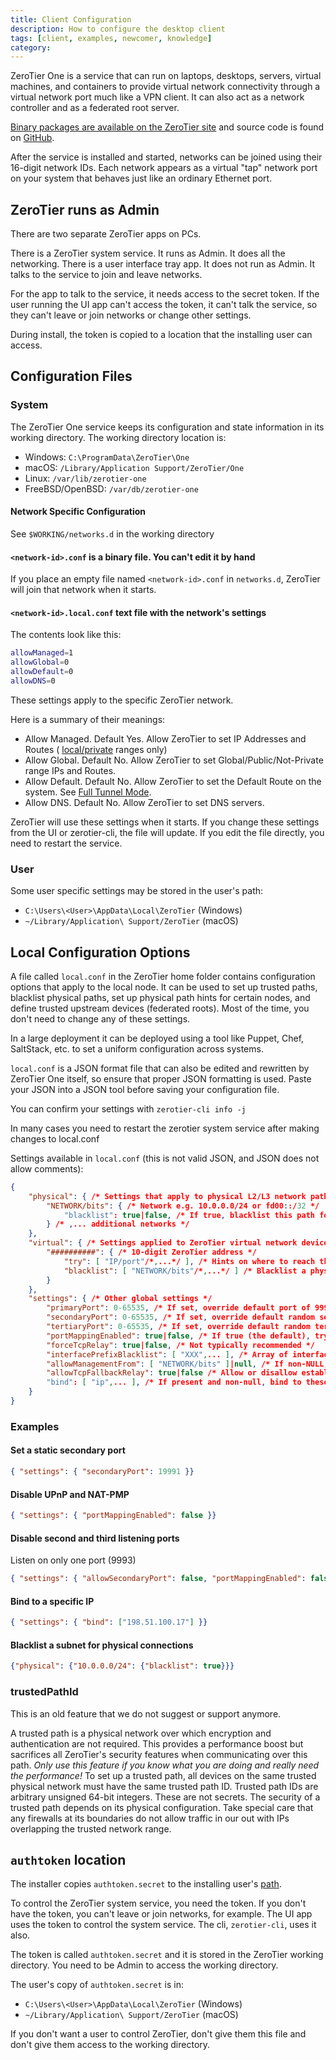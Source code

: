```yaml
---
title: Client Configuration
description: How to configure the desktop client
tags: [client, examples, newcomer, knowledge]
category: 
---
```


ZeroTier One is a service that can run on laptops, desktops, servers,
virtual machines, and containers to provide virtual network connectivity
through a virtual network port much like a VPN client. It can also act
as a network controller and as a federated root server.

[Binary packages are available on the ZeroTier
site](https://www.zerotier.com/download.shtml) and source code is found
on [GitHub](https://github.com/zerotier/ZeroTierOne).

After the service is installed and started, networks can be joined using
their 16-digit network IDs. Each network appears as a virtual "tap"
network port on your system that behaves just like an ordinary Ethernet
port.

## ZeroTier runs as Admin

There are two separate ZeroTier apps on PCs.

There is a ZeroTier system service. It runs as Admin. It does all the networking.
There is a user interface tray app. It does not run as Admin. It talks to the service to join and leave networks.

For the app to talk to the service, it needs access to the secret token.
If the user running the UI app can't access the token, it can't talk the service, so they can't leave or join networks or change other settings.

During install, the token is copied to a location that the installing user can access.

## Configuration Files

### System

The ZeroTier One service keeps its configuration and state information
in its working directory. The working directory location is:

- Windows: `C:\ProgramData\ZeroTier\One`
- macOS: `/Library/Application Support/ZeroTier/One`
- Linux: `/var/lib/zerotier-one`
- FreeBSD/OpenBSD: `/var/db/zerotier-one`

#### Network Specific Configuration

See `$WORKING/networks.d` in the working directory

#### `<network-id>.conf` is a binary file. You can't edit it by hand

If you place an empty file named `<network-id>.conf` in `networks.d`, ZeroTier will join that network when it starts.

#### `<network-id>.local.conf` text file with the network's settings

The contents look like this:

```sh
allowManaged=1
allowGlobal=0
allowDefault=0
allowDNS=0
```

These settings apply to the specific ZeroTier network.

Here is a summary of their meanings:

- Allow Managed. Default Yes. Allow ZeroTier to set IP Addresses and Routes ( [local/private](https://en.wikipedia.org/wiki/Private_network) ranges only)
- Allow Global. Default No. Allow ZeroTier to set Global/Public/Not-Private range IPs and Routes.
- Allow Default. Default No. Allow ZeroTier to set the Default Route on the system. See [Full Tunnel Mode](https://zerotier.atlassian.net/wiki/spaces/SD/pages/7110693/Overriding+Default+Route+Full+Tunnel+Mode).
- Allow DNS. Default No. Allow ZeroTier to set DNS servers.

ZeroTier will use these settings when it starts. If you change these settings from the UI or zerotier-cli, the file will update. If you edit the file directly, you need to restart the service.

### User

Some user specific settings may be stored in the user's path:

- `C:\Users\<User>\AppData\Local\ZeroTier` (Windows)
- `~/Library/Application\ Support/ZeroTier` (macOS)

## Local Configuration Options

A file called `local.conf` in the ZeroTier home folder contains
configuration options that apply to the local node. It can be used to
set up trusted paths, blacklist physical paths, set up physical path
hints for certain nodes, and define trusted upstream devices (federated
roots). Most of the time, you don't need to change any of these settings.

In a large deployment it can be deployed using a tool like
Puppet, Chef, SaltStack, etc. to set a uniform configuration across
systems.

`local.conf` is a JSON format file that can also be edited and rewritten
by ZeroTier One itself, so ensure that proper JSON formatting is used. Paste your JSON into a JSON tool before saving your configuration file.

You can confirm your settings with `zerotier-cli info -j`

In many cases you need to restart the zerotier system service after making changes to local.conf

Settings available in `local.conf` (this is not valid JSON, and JSON
does not allow comments):

```json
{
    "physical": { /* Settings that apply to physical L2/L3 network paths. */
        "NETWORK/bits": { /* Network e.g. 10.0.0.0/24 or fd00::/32 */
            "blacklist": true|false, /* If true, blacklist this path for all ZeroTier traffic */
        } /* ,... additional networks */
    },
    "virtual": { /* Settings applied to ZeroTier virtual network devices (VL1) */
        "##########": { /* 10-digit ZeroTier address */
            "try": [ "IP/port"/*,...*/ ], /* Hints on where to reach this peer if no upstream/roots are online */
            "blacklist": [ "NETWORK/bits"/*,...*/ ] /* Blacklist a physical path for only this peer. */
        }
    },
    "settings": { /* Other global settings */
        "primaryPort": 0-65535, /* If set, override default port of 9993 and any command line port. It's better to leave this alone, and modify the secondaryPort */
        "secondaryPort": 0-65535, /* If set, override default random secondary port (UDP) */
        "tertiaryPort": 0-65535, /* If set, override default random tertiary port. Used for port mapping. */
        "portMappingEnabled": true|false, /* If true (the default), try to use uPnP or NAT-PMP to map ports */
        "forceTcpRelay": true|false, /* Not typically recommended */
        "interfacePrefixBlacklist": [ "XXX",... ], /* Array of interface name prefixes (e.g. eth for eth#) to blacklist for ZT traffic */
        "allowManagementFrom": [ "NETWORK/bits" ]|null, /* If non-NULL, allow JSON/HTTP management from this IP network. Default is 127.0.0.1 only. */
        "allowTcpFallbackRelay": true|false /* Allow or disallow establishment of TCP relay connections (true by default) */
        "bind": [ "ip",... ], /* If present and non-null, bind to these IPs instead of to each interface (wildcard IP allowed) */
    }
}
```

### Examples

#### Set a static secondary port

```json
{ "settings": { "secondaryPort": 19991 }}
```

#### Disable UPnP and NAT-PMP

```json
{ "settings": { "portMappingEnabled": false }}
```

#### Disable second and third listening ports

Listen on only one port (9993)

```json
{ "settings": { "allowSecondaryPort": false, "portMappingEnabled": false }}
```

#### Bind to a specific IP

```json
{ "settings": { "bind": ["198.51.100.17"] }}
```

#### Blacklist a subnet for physical connections

```json
{"physical": {"10.0.0.0/24": {"blacklist": true}}}
```

### trustedPathId

This is an old feature that we do not suggest or support anymore.

A trusted path is a physical network over which
encryption and authentication are not required. This provides a
performance boost but sacrifices all ZeroTier's security features
when communicating over this path. *Only use this feature if you
know what you are doing and really need the performance!* To set up
a trusted path, all devices on the same trusted physical network
must have the same trusted path ID. Trusted path IDs are arbitrary
unsigned 64-bit integers. These are not secrets. The security of a
trusted path depends on its physical configuration. Take special
care that any firewalls at its boundaries do not allow traffic in
our out with IPs overlapping the trusted network range.

## `authtoken` location

The installer copies `authtoken.secret` to the installing user's [path](#user).

To control the ZeroTier system service, you need the token. If you don't have the token, you can't leave or join networks, for example. The UI app uses the token to control the system service. The cli, `zerotier-cli`, uses it also.

The token is called `authtoken.secret` and it is stored in the ZeroTier working directory. You need to be Admin to access the working  directory.

The user's copy of `authtoken.secret` is in:

- `C:\Users\<User>\AppData\Local\ZeroTier` (Windows)
- `~/Library/Application\ Support/ZeroTier` (macOS)

If you don't want a user to control ZeroTier, don't give them this file and don't give them access to the working directory.
